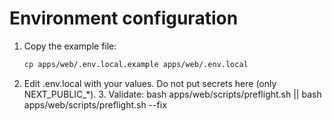 # Environment configuration

1. Copy the example file:
   ```sh
   cp apps/web/.env.local.example apps/web/.env.local
   ```

2. Edit .env.local with your values. Do not put secrets here (only NEXT_PUBLIC_*).
	3. Validate:
bash apps/web/scripts/preflight.sh || bash apps/web/scripts/preflight.sh --fix

